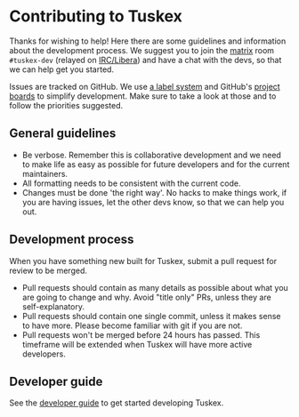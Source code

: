 # Contributing to Tuskex

Thanks for wishing to help! Here there are some guidelines and information about the development process. We suggest you to join the [matrix](https://app.element.io/#/room/#tuskex-dev:tuskex.network) room `#tuskex-dev` (relayed on [IRC/Libera](irc://irc.libera.chat/#tuskex-dev)) and have a chat with the devs, so that we can help get you started.

Issues are tracked on GitHub. We use [a label system](https://github.com/tuskex-dex/tuskex/issues/50) and GitHub's [project boards](https://github.com/tuskex-dex/tuskex/projects) to simplify development. Make sure to take a look at those and to follow the priorities suggested.

## General guidelines

- Be verbose. Remember this is collaborative development and we need to make life as easy as possible for future developers and for the current maintainers.
- All formatting needs to be consistent with the current code.
- Changes must be done 'the right way'. No hacks to make things work, if you are having issues, let the other devs know, so that we can help you out.

## Development process

When you have something new built for Tuskex, submit a pull request for review to be merged.

- Pull requests should contain as many details as possible about what you are going to change and why. Avoid "title only" PRs, unless they are self-explanatory.
- Pull requests should contain one single commit, unless it makes sense to have more. Please become familiar with git if you are not.
- Pull requests won't be merged before 24 hours has passed. This timeframe will be extended when Tuskex will have more active developers.

## Developer guide

See the [developer guide](developer-guide.md) to get started developing Tuskex.